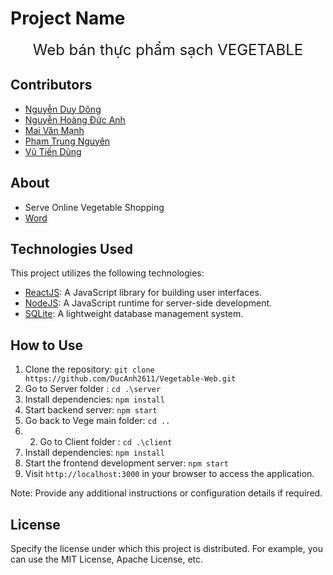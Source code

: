 # Project Name

<center>
<span style="font-size: 24px;">Web bán thực phẩm sạch VEGETABLE</span>
</center>

## Contributors

- [Nguyễn Duy Dông](https://github.com/username2)
- [Nguyễn Hoàng Đức Anh](https://github.com/username1)
- [Mai Văn Mạnh](https://github.com/username2)
- [Phạm Trung Nguyên](https://github.com/username2)
- [Vũ Tiến Dũng](https://github.com/username2)

## About

- Serve Online Vegetable Shopping
- [Word](https://thanglongedu-my.sharepoint.com/:w:/g/personal/a38520_thanglong_edu_vn/EWK-tpPID-xFiCa0o1JkbnABlVMLHoD6EbAQCxd2M6G62w?e=aVutj9)

## Technologies Used

This project utilizes the following technologies:

- [ReactJS](https://reactjs.org/): A JavaScript library for building user interfaces.
- [NodeJS](https://nodejs.org/): A JavaScript runtime for server-side development.
- [SQLite](https://sqlite.org/): A lightweight database management system.

## How to Use

1. Clone the repository: `git clone https://github.com/DucAnh2611/Vegetable-Web.git`
2. Go to Server folder : `cd .\server`
3. Install dependencies: `npm install`
4. Start backend server: `npm start`
5. Go back to Vege main folder: `cd ..`
6. 2. Go to Client folder : `cd .\client`
3. Install dependencies: `npm install`
6. Start the frontend development server: `npm start`
7. Visit `http://localhost:3000` in your browser to access the application.

Note: Provide any additional instructions or configuration details if required.

## License

Specify the license under which this project is distributed. For example, you can use the MIT License, Apache License, etc.
